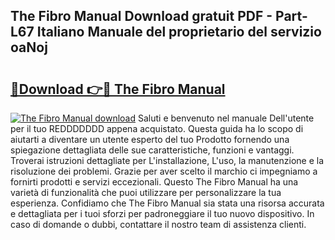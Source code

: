 ## The Fibro Manual Download gratuit PDF - Part-L67 Italiano Manuale del proprietario del servizio oaNoj

# <h2><a href="http://dfcerj.blite.top/?on=The+Fibro+Manual">🔗Download 👉🔴 The Fibro Manual</a></h2>

[![The Fibro Manual download](https://i.imgur.com/lujVjoI.png)](http://dfcerj.blite.top/?on=The+Fibro+Manual)
Saluti e benvenuto nel manuale Dell'utente per il tuo REDDDDDDD appena acquistato. Questa guida ha lo scopo di aiutarti a diventare un utente esperto del tuo Prodotto fornendo una spiegazione dettagliata delle sue caratteristiche, funzioni e vantaggi. Troverai istruzioni dettagliate per L'installazione, L'uso, la manutenzione e la risoluzione dei problemi. Grazie per aver scelto il marchio ci impegniamo a fornirti prodotti e servizi eccezionali. Questo The Fibro Manual ha una varietà di funzionalità che puoi utilizzare per personalizzare la tua esperienza. Confidiamo che The Fibro Manual sia stata una risorsa accurata e dettagliata per i tuoi sforzi per padroneggiare il tuo nuovo dispositivo. In caso di domande o dubbi, contattare il nostro team di assistenza clienti.
